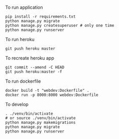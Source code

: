 To run application
```
pip install -r requirements.txt
python manage.py migrate
python manage.py createsuperuser # only one time
python manage.py runserver
```

To run heroku
```
git push heroku master
```

To recreate heroku app
```
git commit --amend -C HEAD
git push heroku:master -f
```
To run dockerfile
```
docker build -t "webdev:Dockerfile" .
docker run -p 8000:8000 webdev:Dockerfile
```
To develop
```
. ./venv/bin/activate
# or source ./venv/bin/activate
python manage.py makemigrations
python manage.py migrate
python manage.py runserver
```